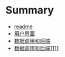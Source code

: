 # Summary

* [readme](README.md)
* [用户界面](user/user.md)
* [数据调用和后端](resouse/resouse.md)
* [数据调用和后端1111](resouse/resouse11.md)

